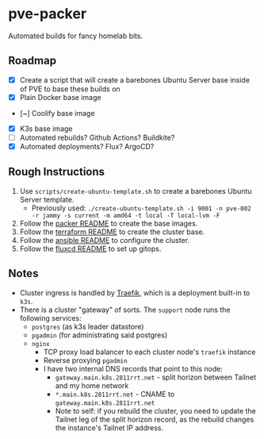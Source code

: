 # pve-packer

Automated builds for fancy homelab bits.

## Roadmap

- [X] Create a script that will create a barebones Ubuntu Server base inside of PVE to base these builds on
- [X] Plain Docker base image
- [~] Coolify base image
- [X] K3s base image
- [ ] Automated rebuilds? Github Actions? Buildkite?
- [X] Automated deployments? Flux? ArgoCD?

## Rough Instructions

1. Use `scripts/create-ubuntu-template.sh` to create a barebones Ubuntu Server template.
    - Previously used: `./create-ubuntu-template.sh -i 9001 -n pve-002 -r jammy -s current -m amd64 -t local -T local-lvm -F`
2. Follow the [packer README](packer/README.md) to create the base images.
3. Follow the [terraform README](terraform/README.md) to create the cluster base.
4. Follow the [ansible README](ansible/README.md) to configure the cluster.
5. Follow the [fluxcd README](fluxcd/README.md) to set up gitops.

## Notes

- Cluster ingress is handled by [Traefik](https://traefik.io/traefik/), which is a deployment built-in to `k3s`.
- There is a cluster "gateway" of sorts. The `support` node runs the following services:
    - `postgres` (as k3s leader datastore)
    - `pgadmin` (for administrating said postgres)
    - `nginx`
        - TCP proxy load balancer to each cluster node's `traefik` instance
        - Reverse proxying `pgadmin`
        - I have two internal DNS records that point to this node:
            - `gateway.main.k8s.2811rrt.net` - split horizon between Tailnet and my home network
            - `*.main.k8s.2811rrt.net` - CNAME to `gateway.main.k8s.2811rrt.net`
            - Note to self: if you rebuild the cluster, you need to update the Tailnet leg of the split horizon record, as the rebuild changes the instance's Tailnet IP address.